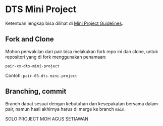 # DTS Mini Project

Ketentuan lengkap bisa dilihat di [Mini Project Guidelines](https://docs.google.com/document/d/1DzBNYJMhruoOQK0NOqiW3_UZ1JrA285K53PzHLNf9mc/edit?usp=sharing).

## Fork and Clone

Mohon perwakilan dari pair bisa melakukan fork repo ini dan clone, untuk repositori yang di fork menggunakan penamaan:

`pair-xx-dts-mini-project`

Contoh: `pair-03-dts-mini-project`

## Branching, commit

Branch dapat sesuai dengan kebutuhan dan kesepakatan bersama dalam pair, namun hasil akhirnya harus di merge ke branch `main`.

SOLO PROJECT
MOH AGUS SETIAWAN

